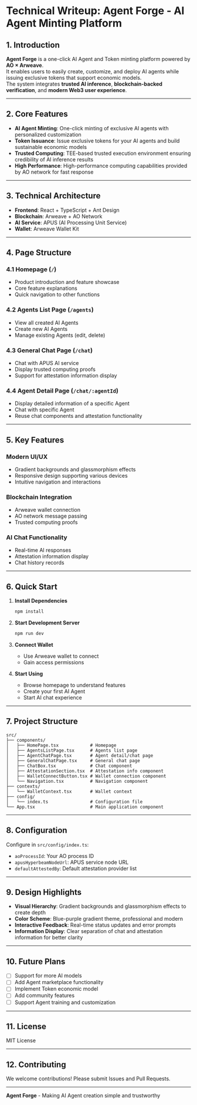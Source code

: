 # Technical Writeup: Agent Forge - AI Agent Minting Platform

## 1. Introduction

**Agent Forge** is a one-click AI Agent and Token minting platform powered by **AO × Arweave**.  
It enables users to easily create, customize, and deploy AI agents while issuing exclusive tokens that support economic models.  
The system integrates **trusted AI inference**, **blockchain-backed verification**, and **modern Web3 user experience**.  

---

## 2. Core Features

- **AI Agent Minting**: One-click minting of exclusive AI agents with personalized customization  
- **Token Issuance**: Issue exclusive tokens for your AI agents and build sustainable economic models  
- **Trusted Computing**: TEE-based trusted execution environment ensuring credibility of AI inference results  
- **High Performance**: High-performance computing capabilities provided by AO network for fast response  

---

## 3. Technical Architecture

- **Frontend**: React + TypeScript + Ant Design  
- **Blockchain**: Arweave + AO Network  
- **AI Service**: APUS (AI Processing Unit Service)  
- **Wallet**: Arweave Wallet Kit  

---

## 4. Page Structure

### 4.1 Homepage (`/`)
- Product introduction and feature showcase  
- Core feature explanations  
- Quick navigation to other functions  

### 4.2 Agents List Page (`/agents`)
- View all created AI Agents  
- Create new AI Agents  
- Manage existing Agents (edit, delete)  

### 4.3 General Chat Page (`/chat`)
- Chat with APUS AI service  
- Display trusted computing proofs  
- Support for attestation information display  

### 4.4 Agent Detail Page (`/chat/:agentId`)
- Display detailed information of a specific Agent  
- Chat with specific Agent  
- Reuse chat components and attestation functionality  

---

## 5. Key Features

### Modern UI/UX
- Gradient backgrounds and glassmorphism effects  
- Responsive design supporting various devices  
- Intuitive navigation and interactions  

### Blockchain Integration
- Arweave wallet connection  
- AO network message passing  
- Trusted computing proofs  

### AI Chat Functionality
- Real-time AI responses  
- Attestation information display  
- Chat history records  

---

## 6. Quick Start

1. **Install Dependencies**
   ```bash
   npm install
   ```

2. **Start Development Server**
   ```bash
   npm run dev
   ```

3. **Connect Wallet**
   - Use Arweave wallet to connect  
   - Gain access permissions  

4. **Start Using**
   - Browse homepage to understand features  
   - Create your first AI Agent  
   - Start AI chat experience  

---

## 7. Project Structure

```
src/
├── components/
│   ├── HomePage.tsx            # Homepage
│   ├── AgentsListPage.tsx      # Agents list page
│   ├── AgentChatPage.tsx       # Agent detail/chat page
│   ├── GeneralChatPage.tsx     # General chat page
│   ├── ChatBox.tsx             # Chat component
│   ├── AttestationSection.tsx  # Attestation info component
│   ├── WalletConnectButton.tsx # Wallet connection component
│   └── Navigation.tsx          # Navigation component
├── contexts/
│   └── WalletContext.tsx       # Wallet context
├── config/
│   └── index.ts                # Configuration file
└── App.tsx                     # Main application component
```

---

## 8. Configuration

Configure in `src/config/index.ts`:  

- `aoProcessId`: Your AO process ID  
- `apusHyperbeamNodeUrl`: APUS service node URL  
- `defaultAttestedBy`: Default attestation provider list  

---

## 9. Design Highlights

- **Visual Hierarchy**: Gradient backgrounds and glassmorphism effects to create depth  
- **Color Scheme**: Blue-purple gradient theme, professional and modern  
- **Interactive Feedback**: Real-time status updates and error prompts  
- **Information Display**: Clear separation of chat and attestation information for better clarity  

---

## 10. Future Plans

- [ ] Support for more AI models  
- [ ] Add Agent marketplace functionality  
- [ ] Implement Token economic model  
- [ ] Add community features  
- [ ] Support Agent training and customization  

---

## 11. License

MIT License  

---

## 12. Contributing

We welcome contributions! Please submit Issues and Pull Requests.  

---

**Agent Forge** - Making AI Agent creation simple and trustworthy
